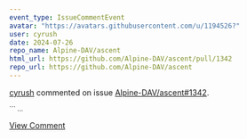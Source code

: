 ```yaml
---
event_type: IssueCommentEvent
avatar: "https://avatars.githubusercontent.com/u/1194526?"
user: cyrush
date: 2024-07-26
repo_name: Alpine-DAV/ascent
html_url: https://github.com/Alpine-DAV/ascent/pull/1342
repo_url: https://github.com/Alpine-DAV/ascent
---
```


<a href='https://github.com/cyrush' target='_blank'>cyrush</a> commented on issue <a href='https://github.com/Alpine-DAV/ascent/pull/1342' target='_blank'>Alpine-DAV/ascent#1342</a>.

<small>```...</small>

<a href='https://github.com/Alpine-DAV/ascent/pull/1342' target='_blank'>View Comment</a>